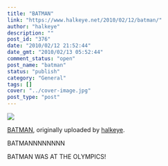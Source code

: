 ```yaml
---
title: "BATMAN"
link: "https://www.halkeye.net/2010/02/12/batman/"
author: "halkeye"
description: ""
post_id: "376"
date: "2010/02/12 21:52:44"
date_gmt: "2010/02/13 05:52:44"
comment_status: "open"
post_name: "batman"
status: "publish"
category: "General"
tags: []
cover: "../cover-image.jpg"
post_type: "post"
---
```


![](http://farm5.static.flickr.com/4046/4353110560_5f06134f08.jpg)
  

[BATMAN](http://www.flickr.com/photos/halkeye/4353110560/), originally uploaded by [halkeye](http://www.flickr.com/people/halkeye/).






BATMANNNNNNNN  

  

BATMAN WAS AT THE OLYMPICS!